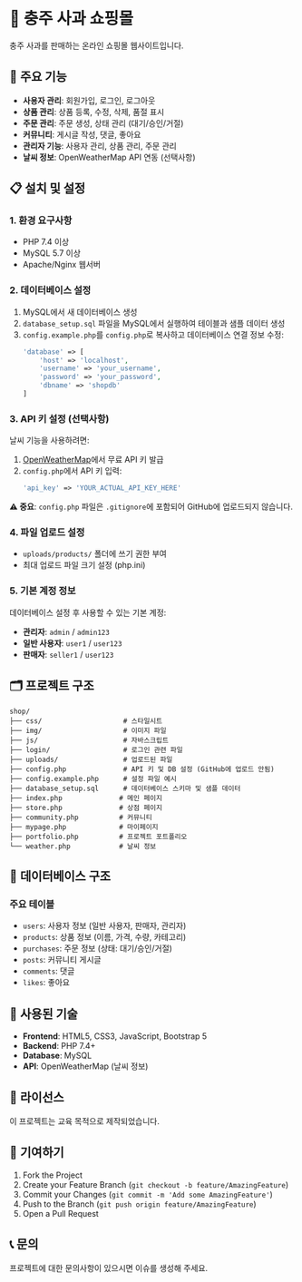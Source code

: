 # 🍎 충주 사과 쇼핑몰

충주 사과를 판매하는 온라인 쇼핑몰 웹사이트입니다.

## 🚀 주요 기능

- **사용자 관리**: 회원가입, 로그인, 로그아웃
- **상품 관리**: 상품 등록, 수정, 삭제, 품절 표시
- **주문 관리**: 주문 생성, 상태 관리 (대기/승인/거절)
- **커뮤니티**: 게시글 작성, 댓글, 좋아요
- **관리자 기능**: 사용자 관리, 상품 관리, 주문 관리
- **날씨 정보**: OpenWeatherMap API 연동 (선택사항)

## 📋 설치 및 설정

### 1. 환경 요구사항
- PHP 7.4 이상
- MySQL 5.7 이상
- Apache/Nginx 웹서버

### 2. 데이터베이스 설정
1. MySQL에서 새 데이터베이스 생성
2. `database_setup.sql` 파일을 MySQL에서 실행하여 테이블과 샘플 데이터 생성
3. `config.example.php`를 `config.php`로 복사하고 데이터베이스 연결 정보 수정:
   ```php
   'database' => [
       'host' => 'localhost',
       'username' => 'your_username',
       'password' => 'your_password',
       'dbname' => 'shopdb'
   ]
   ```

### 3. API 키 설정 (선택사항)
날씨 기능을 사용하려면:

1. [OpenWeatherMap](https://openweathermap.org/api)에서 무료 API 키 발급
2. `config.php`에서 API 키 입력:
   ```php
   'api_key' => 'YOUR_ACTUAL_API_KEY_HERE'
   ```

**⚠️ 중요**: `config.php` 파일은 `.gitignore`에 포함되어 GitHub에 업로드되지 않습니다.

### 4. 파일 업로드 설정
- `uploads/products/` 폴더에 쓰기 권한 부여
- 최대 업로드 파일 크기 설정 (php.ini)

### 5. 기본 계정 정보
데이터베이스 설정 후 사용할 수 있는 기본 계정:
- **관리자**: `admin` / `admin123`
- **일반 사용자**: `user1` / `user123`
- **판매자**: `seller1` / `user123`

## 🗂️ 프로젝트 구조

```
shop/
├── css/                    # 스타일시트
├── img/                    # 이미지 파일
├── js/                     # 자바스크립트
├── login/                  # 로그인 관련 파일
├── uploads/                # 업로드된 파일
├── config.php              # API 키 및 DB 설정 (GitHub에 업로드 안됨)
├── config.example.php      # 설정 파일 예시
├── database_setup.sql      # 데이터베이스 스키마 및 샘플 데이터
├── index.php              # 메인 페이지
├── store.php              # 상점 페이지
├── community.php          # 커뮤니티
├── mypage.php             # 마이페이지
├── portfolio.php          # 프로젝트 포트폴리오
└── weather.php            # 날씨 정보
```

## 🔧 데이터베이스 구조

### 주요 테이블
- `users`: 사용자 정보 (일반 사용자, 판매자, 관리자)
- `products`: 상품 정보 (이름, 가격, 수량, 카테고리)
- `purchases`: 주문 정보 (상태: 대기/승인/거절)
- `posts`: 커뮤니티 게시글
- `comments`: 댓글
- `likes`: 좋아요

## 🎨 사용된 기술

- **Frontend**: HTML5, CSS3, JavaScript, Bootstrap 5
- **Backend**: PHP 7.4+
- **Database**: MySQL
- **API**: OpenWeatherMap (날씨 정보)

## 📝 라이선스

이 프로젝트는 교육 목적으로 제작되었습니다.

## 🤝 기여하기

1. Fork the Project
2. Create your Feature Branch (`git checkout -b feature/AmazingFeature`)
3. Commit your Changes (`git commit -m 'Add some AmazingFeature'`)
4. Push to the Branch (`git push origin feature/AmazingFeature`)
5. Open a Pull Request

## 📞 문의

프로젝트에 대한 문의사항이 있으시면 이슈를 생성해 주세요. 
